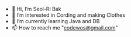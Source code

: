 - 👋 Hi, I’m Seol-Ri Bak
- 👀 I’m interested in Cording and making Clothes
- 🌱 I’m currently learning Java and DB
- 📫 How to reach me "codewos@gmail.com"

<!---
codesnowy/codesnowy is a ✨ special ✨ repository because its `README.md` (this file) appears on your GitHub profile.
You can click the Preview link to take a look at your changes.
--->
